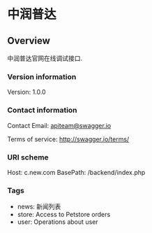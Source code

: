# 中润普达

## Overview
中润普达官网在线调试接口.

### Version information
Version: 1.0.0

### Contact information
Contact Email: apiteam@swagger.io

Terms of service: http://swagger.io/terms/

### URI scheme
Host: c.new.com
BasePath: /backend/index.php

### Tags

* news: 新闻列表
* store: Access to Petstore orders
* user: Operations about user



